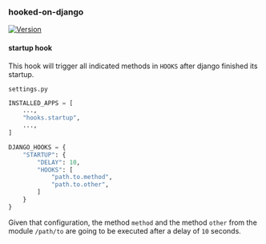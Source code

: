### hooked-on-django 

[![Version](https://img.shields.io/pypi/v/hooked--on--django?label=pypi&color=blue&logo=pypi)](https://pypi.org/project/hooked-on-django)


#### startup hook

This hook will trigger all indicated methods in `HOOKS` after django finished its startup.

`settings.py`

```python
INSTALLED_APPS = [
    ...,
    "hooks.startup",
    ...,
]

DJANGO_HOOKS = {
    "STARTUP": {
        "DELAY": 10,
        "HOOKS": [
            "path.to.method",
            "path.to.other",
        ]
    }
}
```

Given that configuration, the method `method` and the method `other` from the module `/path/to` are going to be executed after a delay of `10` seconds.
